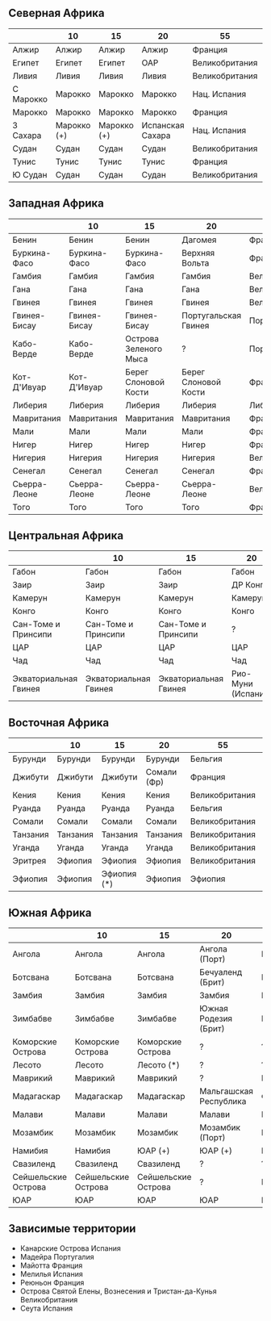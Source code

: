 ## Северная Африка

|           |10             |15             |20                 |55             |64             |
|-----------|---------------|---------------|-------------------|---------------|---------------|
|Алжир      |Алжир          |Алжир          |Алжир              |Франция        |Франция        |
|Египет     |Египет         |Египет         |ОАР                |Великобритания |Великобритания |
|Ливия      |Ливия          |Ливия          |Ливия              |Великобритания |Италия         |
|С Марокко  |Марокко        |Марокко        |Марокко            |Нац. Испания   |Респ. Испания  |
|Марокко    |Марокко        |Марокко        |Марокко            |Франция        |Франция        |
|З Сахара   |Марокко (+)    |Марокко (+)    |Испанская Сахара   |Нац. Испания   |Респ. Испания  |
|Судан      |Судан          |Судан          |Судан              |Великобритания |Великобритания |
|Тунис      |Тунис          |Тунис          |Тунис              |Франция        |Франция        |
|Ю Судан    |Судан          |Судан          |Судан              |Великобритания |Великобритания |

## Западная Африка

|               |10             |15                     |20                     |55             |64             |
|---------------|---------------|-----------------------|-----------------------|---------------|---------------|
|Бенин          |Бенин          |Бенин                  |Дагомея                |Франция        |Франция        |
|Буркина-Фасо   |Буркина-Фасо   |Буркина-Фасо           |Верхняя Вольта         |Франция        |Франция        |
|Гамбия         |Гамбия         |Гамбия                 |Гамбия                 |Великобритания |Великобритания |
|Гана           |Гана           |Гана                   |Гана                   |Великобритания |Великобритания |
|Гвинея         |Гвинея         |Гвинея                 |Гвинея                 |Великобритания |Великобритания |
|Гвинея-Бисау   |Гвинея-Бисау   |Гвинея-Бисау           |Португальская Гвинея   |Португалия     |Португалия     |
|Кабо-Верде     |Кабо-Верде     |Острова Зеленого Мыса  |?                      |Португалия     |Португалия     |
|Кот-Д'Ивуар    |Кот-Д'Ивуар    |Берег Слоновой Кости   |Берег Слоновой Кости   |Франция        |Франция        |
|Либерия        |Либерия        |Либерия                |Либерия                |Либерия        |Либерия        |
|Мавритания     |Мавритания     |Мавритания             |Мавритания             |Франция        |Франция        |
|Мали           |Мали           |Мали                   |Мали                   |Франция        |Франция        |
|Нигер          |Нигер          |Нигер                  |Нигер                  |Франция        |Франция        |
|Нигерия        |Нигерия        |Нигерия                |Нигерия                |Великобритания |Великобритания |
|Сенегал        |Сенегал        |Сенегал                |Сенегал                |Франция        |Франция        |
|Сьерра-Леоне   |Сьерра-Леоне   |Сьерра-Леоне           |Сьерра-Леоне           |Великобритания |Великобритания |
|Того           |Того           |Того                   |Того                   |Франция        |Франция        |

## Центральная Африка

|                       |10                     |15                     |20                 |55             |64             |
|-----------------------|-----------------------|-----------------------|-------------------|---------------|---------------|
|Габон                  |Габон                  |Габон                  |Габон              |Франция        |Франция        |
|Заир                   |Заир                   |Заир                   |ДР Конго           |Бельгия        |Бельгия        |
|Камерун                |Камерун                |Камерун                |Камерун            |Франция        |Франция        |
|Конго                  |Конго                  |Конго                  |Конго              |Франция        |Франция        |
|Сан-Томе и Принсипи    |Сан-Томе и Принсипи    |Сан-Томе и Принсипи    |?                  |Португалия     |Португалия     |
|ЦАР                    |ЦАР                    |ЦАР                    |ЦАР                |Франция        |Франция        |
|Чад                    |Чад                    |Чад                    |Чад                |Франция        |Франция        |
|Экваториальная Гвинея  |Экваториальная Гвинея  |Экваториальная Гвинея  |Рио-Муни (Испания) |Нац. Испания   |Респ. Испания  |

## Восточная Африка

|               |10         |15             |20             |55             |64             |
|---------------|-----------|---------------|---------------|---------------|---------------|
|Бурунди        |Бурунди    |Бурунди        |Бурунди        |Бельгия        |Бельгия        |
|Джибути        |Джибути    |Джибути        |Сомали (Фр)    |Франция        |Франция        |
|Кения          |Кения      |Кения          |Кения          |Великобритания |Великобритания |
|Руанда         |Руанда     |Руанда         |Руанда         |Бельгия        |Бельгия        |
|Сомали         |Сомали     |Сомали         |Сомали         |Великобритания |Италия         |
|Танзания       |Танзания   |Танзания       |Танзания       |Великобритания |Великобритания |
|Уганда         |Уганда     |Уганда         |Уганда         |Великобритания |Великобритания |
|Эритрея        |Эфиопия    |Эфиопия        |Эфиопия        |Великобритания |Италия         |
|Эфиопия        |Эфиопия    |Эфиопия (*)    |Эфиопия        |Эфиопия        |Эфиопия        |

## Южная Африка

|                       |10                     |15                     |20                     |55             |64             |
|-----------------------|-----------------------|-----------------------|-----------------------|---------------|---------------|
|Ангола                 |Ангола                 |Ангола                 |Ангола (Порт)          |Португалия     |Португалия     |
|Ботсвана               |Ботсвана               |Ботсвана               |Бечуаленд (Брит)       |Великобритания |Великобритания |
|Замбия                 |Замбия                 |Замбия                 |Замбия                 |Великобритания |Великобритания |
|Зимбабве               |Зимбабве               |Зимбабве               |Южная Родезия (Брит)   |Великобритания |Великобритания |
|Коморские Острова      |Коморские Острова      |Коморские Острова      |?                      |?              |?              |
|Лесото                 |Лесото                 |Лесото (*)             |?                      |?              |?              |
|Маврикий               |Маврикий               |Маврикий               |?                      |Великобритания |Великобритания |
|Мадагаскар             |Мадагаскар             |Мадагаскар             |Мальгашская Республика |Франция        |Франция        |
|Малави                 |Малави                 |Малави                 |Малави                 |Великобритания |Великобритания |
|Мозамбик               |Мозамбик               |Мозамбик               |Мозамбик (Порт)        |Португалия     |Португалия     |
|Намибия                |Намибия                |ЮАР (+)                |ЮАР (+)                |ЮАР (+)        |ЮАР (+)        |
|Свазиленд              |Свазиленд              |Свазиленд              |?                      |?              |?              |
|Сейшельские Острова    |Сейшельские Острова    |Сейшельские Острова    |?                      |Великобритания |Великобритания |
|ЮАР                    |ЮАР                    |ЮАР                    |ЮАР                    |ЮАР            |ЮАР            |

## Зависимые территории

*   Канарские Острова                                   Испания
*   Мадейра                                             Португалия
*   Майотта                                             Франция
*   Мелилья                                             Испания
*   Реюньон                                             Франция
*   Острова Святой Елены, Вознесения и Тристан-да-Кунья Великобритания
*   Сеута                                               Испания
